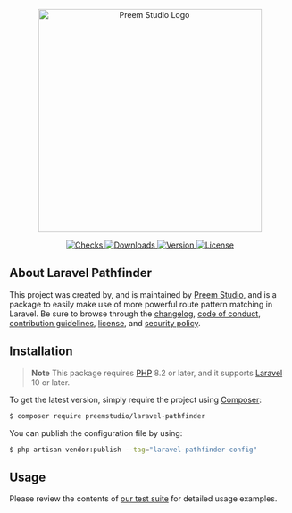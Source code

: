 <p align="center">
    <a href="https://preem.studio" target="_blank">
        <img src="https://raw.githubusercontent.com/PreemStudio/assets/main/logo-text.svg" width="400" alt="Preem Studio Logo" />
    </a>
</p>

<p align="center">
    <a href="https://github.com/PreemStudio/laravel-pathfinder/actions">
        <img src="https://badge.sh/github/check-runs/PreemStudio/laravel-pathfinder" alt="Checks" />
    </a>
    <a href="https://packagist.org/packages/preemstudio/laravel-pathfinder">
        <img src="https://badge.sh/packagist/downloads/PreemStudio/laravel-pathfinder" alt="Downloads" />
    </a>
    <a href="https://packagist.org/packages/preemstudio/laravel-pathfinder">
        <img src="https://badge.sh/packagist/version/PreemStudio/laravel-pathfinder" alt="Version" />
    </a>
    <a href="https://packagist.org/packages/preemstudio/laravel-pathfinder">
        <img src="https://badge.sh/packagist/license/PreemStudio/laravel-pathfinder" alt="License" />
    </a>
</p>

## About Laravel Pathfinder

This project was created by, and is maintained by [Preem Studio](https://github.com/PreemStudio), and is a package to easily make use of more powerful route pattern matching in Laravel. Be sure to browse through the [changelog](CHANGELOG.md), [code of conduct](.github/CODE_OF_CONDUCT.md), [contribution guidelines](.github/CONTRIBUTING.md), [license](LICENSE), and [security policy](.github/SECURITY.md).

## Installation

> **Note**
> This package requires [PHP](https://www.php.net/) 8.2 or later, and it supports [Laravel](https://laravel.com/) 10 or later.

To get the latest version, simply require the project using [Composer](https://getcomposer.org/):

```bash
$ composer require preemstudio/laravel-pathfinder
```

You can publish the configuration file by using:

```bash
$ php artisan vendor:publish --tag="laravel-pathfinder-config"
```

## Usage

Please review the contents of [our test suite](/tests) for detailed usage examples.
